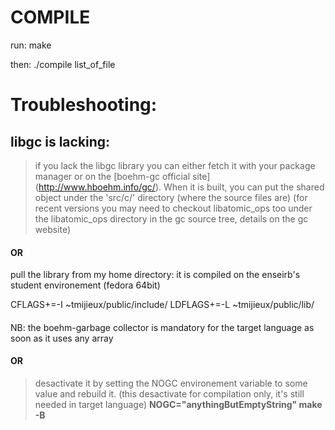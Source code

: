 # COMPILE
run:
	make

then:
	./compile list_of_file


# Troubleshooting:
## libgc is lacking:

>if you lack the libgc library you can either fetch it with 
your package manager or on the [boehm-gc official site]
(http://www.hboehm.info/gc/).
When it is built, you can put the shared object under the
'src/c/' directory (where the source files are)
(for recent versions you may need to checkout libatomic\_ops too
under the libatomic\_ops directory in the gc source tree, details
on the gc website)

#### OR
pull the library from my home directory:
it is compiled on the enseirb's student environement
(fedora 64bit)

CFLAGS+=-I ~tmijieux/public/include/
LDFLAGS+=-L ~tmijieux/public/lib/

#### 
NB: the boehm-garbage collector is mandatory for the target language as soon as it
uses any array


#### OR

>desactivate it by setting the NOGC environement variable to some value and
rebuild it. (this desactivate for compilation only, it's still needed in target language)
>**NOGC="anythingButEmptyString" make -B**

